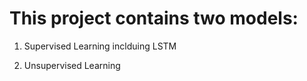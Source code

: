 # This project contains two models:


1. Supervised Learning inclduing LSTM

2. Unsupervised Learning


